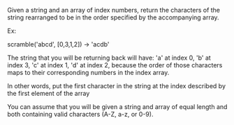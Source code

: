 Given a string and an array of index numbers, return the characters of the string rearranged to be in the order specified by the accompanying array.

Ex:

scramble('abcd', [0,3,1,2]) -> 'acdb'

The string that you will be returning back will have: 'a' at index 0, 'b' at index 3, 'c' at index 1, 'd' at index 2, because the order of those characters maps to their corresponding numbers in the index array.

In other words, put the first character in the string at the index described by the first element of the array

You can assume that you will be given a string and array of equal length and both containing valid characters (A-Z, a-z, or 0-9).

